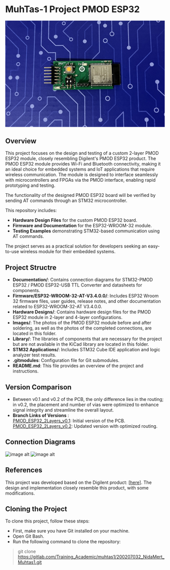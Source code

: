# MuhTas-1 Project PMOD ESP32

![image alt](Images/Muhtas_PMOD_ESP32_front.JPG)

**Overview**
---
This project focuses on the design and testing of a custom 2-layer PMOD ESP32 module, closely resembling Digilent's PMOD ESP32 product. The PMOD ESP32 module provides Wi-Fi and Bluetooth connectivity, making it an ideal choice for embedded systems and IoT applications that require wireless communication. The module is designed to interface seamlessly with microcontrollers and FPGAs via the PMOD interface, enabling rapid prototyping and testing.

The functionality of the designed PMOD ESP32 board will be verified by sending AT commands through an STM32 microcontroller.

This repository includes:
- **Hardware Design Files** for the custom PMOD ESP32 board.
- **Firmware and Documentation** for the ESP32-WROOM-32 module.
- **Testing Examples** demonstrating STM32-based communication using AT commands.

The project serves as a practical solution for developers seeking an easy-to-use wireless module for their embedded systems.

**Project Structre**
---
- **Documentation/**: Contains connection diagrams for STM32-PMOD ESP32 / PMOD ESP32-USB TTL Converter and datasheets for components.
- **Firmware/ESP32-WROOM-32-AT-V3.4.0.0/**: Includes ESP32 Wroom 32 firmware files, user guides, release notes, and other documentation related to ESP32-WROOM-32-AT V3.4.0.0.
- **Hardware Designs/**: Contains hardware design files for the PMOD ESP32 module in 2-layer and 4-layer configurations.
- **Images/**: The photos of the PMOD ESP32 module before and after soldering, as well as the photos of the completed connections, are located in this folder.
- **Library/**: The libraries of components that are necessary for the project but are not available in the KiCad library are located in this folder.
- **STM32 Applications/**: Includes STM32 Cube IDE application and logic analyzer test results.
- **.gitmodules**: Configuration file for Git submodules.
- **README.md**: This file provides an overview of the project and instructions.

**Version Comparison**
---
- Between v0.1 and v0.2 of the PCB, the only difference lies in the routing; in v0.2, the placement and number of vias were optimized to enhance signal integrity and streamline the overall layout.
- **Branch Links of Versions** :  
[PMOD_ESP32_2Layers_v0.1](https://gitlab.com/Training_Academic/muhtas1/200207032_NidaMert_Muhtas1/-/tree/PMOD_ESP32_2Layers_v0.1): Initial version of the PCB.  
[PMOD_ESP32_2Layers_v0.2](https://gitlab.com/Training_Academic/muhtas1/200207032_NidaMert_Muhtas1/-/tree/PMOD_ESP32_2Layers_v0.2): Updated version with optimized routing.

**Connection Diagrams**
---
![image alt](https://gitlab.com/Training_Academic/muhtas1/200207032_NidaMert_Muhtas1/-/raw/main/Documentation/connection_diagrams/esp32_flashing_connection.png?ref_type=heads)
![image alt](https://gitlab.com/Training_Academic/muhtas1/200207032_NidaMert_Muhtas1/-/raw/main/Documentation/connection_diagrams/uart_interface_connection.png?ref_type=heads)

**References**
---
This project was developed based on the Digilent product: [[here](https://digilent.com/reference/pmod/pmodesp32/start?redirect=1)]. The design and implementation closely resemble this product, with some modifications.

**Cloning the Project**
---
To clone this project, follow these steps:
- First, make sure you have Git installed on your machine.
- Open Git Bash.
- Run the following command to clone the repository:
> git clone https://gitlab.com/Training_Academic/muhtas1/200207032_NidaMert_Muhtas1.git
